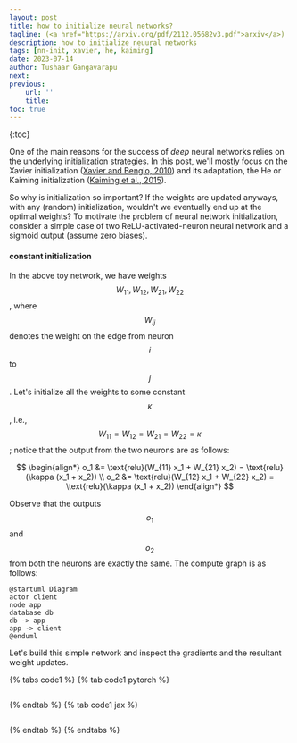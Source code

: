 ```yaml
---
layout: post
title: how to initialize neural networks?
tagline: (<a href="https://arxiv.org/pdf/2112.05682v3.pdf">arxiv</a>)
description: how to initialize neuural networks
tags: [nn-init, xavier, he, kaiming]
date: 2023-07-14
author: Tushaar Gangavarapu
next: 
previous: 
    url: ''
    title:
toc: true
---
```


{:toc}

One of the main reasons for the success of *deep* neural networks relies on the underlying initialization strategies. In this post, we'll mostly focus on the Xavier initialization ([Xavier and Bengio, 2010](http://proceedings.mlr.press/v9/glorot10a.html)) and its adaptation, the He or Kaiming initialization ([Kaiming et al., 2015](https://arxiv.org/abs/1502.01852)).

So why is initialization so important? If the weights are updated anyways, with any (random) initialization, wouldn't we eventually end up at the optimal weights? To motivate the problem of neural network initialization, consider a simple case of two ReLU-activated-neuron neural network and a sigmoid output (assume zero biases).

#### constant initialization

In the above toy network, we have weights $$W_{11}, W_{12}, W_{21}, W_{22}$$, where $$W_{ij}$$ denotes the weight on the edge from neuron $$i$$ to $$j$$. Let's initialize all the weights to some constant $$\kappa$$, i.e., $$W_{11} = W_{12} = W_{21} = W_{22} = \kappa$$; notice that the output from the two neurons are as follows:

$$
\begin{align*}
o_1 &= \text{relu}(W_{11} x_1 + W_{21} x_2) = \text{relu}(\kappa (x_1 + x_2)) \\
o_2 &= \text{relu}(W_{12} x_1 + W_{22} x_2) = \text{relu}(\kappa (x_1 + x_2))
\end{align*}
$$

Observe that the outputs $$o_1$$ and $$o_2$$ from both the neurons are exactly the same. The compute graph is as follows:

```plantuml
@startuml Diagram
actor client
node app
database db
db -> app
app -> client
@enduml
```

Let's build this simple network and inspect the gradients and the resultant weight updates.

{% tabs code1 %}
{% tab code1 pytorch %}

```python
```

{% endtab %}
{% tab code1 jax %}

```python
```

{% endtab %}
{% endtabs %}

